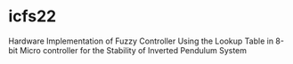 # icfs22
Hardware Implementation of Fuzzy Controller Using the Lookup Table in 8-bit Micro controller for the Stability of Inverted Pendulum System

